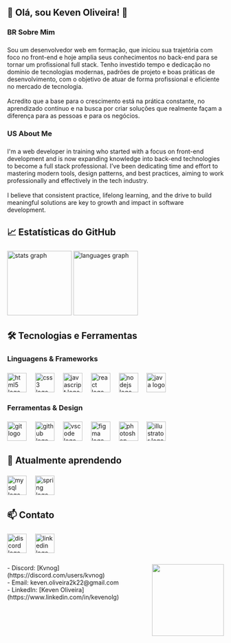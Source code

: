 <h2 align="left">👋 Olá, sou Keven Oliveira! 🚀</h2>

###

<h3 align="left">BR Sobre Mim</h3>

###

<p align="left">Sou um desenvolvedor web em formação, que iniciou sua trajetória com foco no front-end e hoje amplia seus conhecimentos no back-end para se tornar um profissional full stack. Tenho investido tempo e dedicação no domínio de tecnologias modernas, padrões de projeto e boas práticas de desenvolvimento, com o objetivo de atuar de forma profissional e eficiente no mercado de tecnologia.<br><br>Acredito que a base para o crescimento está na prática constante, no aprendizado contínuo e na busca por criar soluções que realmente façam a diferença para as pessoas e para os negócios.</p>

###

<h3 align="left">US About Me</h3>

###

<p align="left">I'm a web developer in training who started with a focus on front-end development and is now expanding knowledge into back-end technologies to become a full stack professional. I’ve been dedicating time and effort to mastering modern tools, design patterns, and best practices, aiming to work professionally and effectively in the tech industry.<br><br>I believe that consistent practice, lifelong learning, and the drive to build meaningful solutions are key to growth and impact in software development.</p>

###

<h2 align="left">📈 Estatísticas do GitHub</h2>

###

<div align="left">
  <img src="https://github-readme-stats.vercel.app/api?username=Kvn-OG&hide_title=false&hide_rank=false&show_icons=true&include_all_commits=true&count_private=true&disable_animations=false&theme=rose_pine&locale=en&hide_border=false" height="150" alt="stats graph"  />
  <img src="https://github-readme-stats.vercel.app/api/top-langs?username=Kvn-OG&locale=en&hide_title=false&layout=compact&card_width=320&langs_count=5&theme=rose_pine&hide_border=false" height="150" alt="languages graph"  />
</div>

###

<h2 align="left">🛠️ Tecnologias e Ferramentas</h2>

###

<h3 align="left">Linguagens & Frameworks</h3>

###

<div align="left">
  <img src="https://skillicons.dev/icons?i=html" height="45" alt="html5 logo"  />
  <img width="12" />
  <img src="https://skillicons.dev/icons?i=css" height="45" alt="css3 logo"  />
  <img width="12" />
  <img src="https://skillicons.dev/icons?i=js" height="45" alt="javascript logo"  />
  <img width="12" />
  <img src="https://skillicons.dev/icons?i=react" height="45" alt="react logo"  />
  <img width="12" />
  <img src="https://skillicons.dev/icons?i=nodejs" height="45" alt="nodejs logo"  />
  <img width="12" />
  <img src="https://skillicons.dev/icons?i=java" height="45" alt="java logo"  />
</div>

###

<h3 align="left">Ferramentas & Design</h3>

###

<div align="left">
  <img src="https://skillicons.dev/icons?i=git" height="45" alt="git logo"  />
  <img width="12" />
  <img src="https://skillicons.dev/icons?i=github" height="45" alt="github logo"  />
  <img width="12" />
  <img src="https://skillicons.dev/icons?i=vscode" height="45" alt="vscode logo"  />
  <img width="12" />
  <img src="https://skillicons.dev/icons?i=figma" height="45" alt="figma logo"  />
  <img width="12" />
  <img src="https://cdn.jsdelivr.net/gh/devicons/devicon/icons/photoshop/photoshop-plain.svg" height="45" alt="photoshop logo"  />
  <img width="12" />
  <img src="https://cdn.jsdelivr.net/gh/devicons/devicon/icons/illustrator/illustrator-plain.svg" height="45" alt="illustrator logo"  />
</div>

###

<h2 align="left">🌱 Atualmente aprendendo</h2>

###

<div align="left">
  <img src="https://img.shields.io/badge/MySQL-4479A1?logo=mysql&logoColor=white&style=for-the-badge" height="45" alt="mysql logo"  />
  <img width="12" />
  <img src="https://img.shields.io/badge/Spring-6DB33F?logo=spring&logoColor=black&style=for-the-badge" height="45" alt="spring logo"  />
</div>

###

<h2 align="left">📫 Contato</h2>

###

<div align="left">
  <img src="https://skillicons.dev/icons?i=discord" height="45" alt="discord logo"  />
  <img width="12" />
  <img src="https://skillicons.dev/icons?i=linkedin" height="45" alt="linkedin logo"  />
</div>

###

<img align="right" height="167" src="https://media4.giphy.com/media/v1.Y2lkPTc5MGI3NjExcjNzY203M2Q2bnU2N202MDBreng2bjc5d204c2hsOXljYWJ6dTgxMiZlcD12MV9pbnRlcm5hbF9naWZfYnlfaWQmY3Q9Zw/78XCFBGOlS6keY1Bil/giphy.gif"  />

###

<p align="left">- Discord: [Kvnog](https://discord.com/users/kvnog)<br>- Email: keven.oliveira2k22@gmail.com<br>- LinkedIn: [Keven Oliveira](https://www.linkedin.com/in/kevenolg)</p>

###
